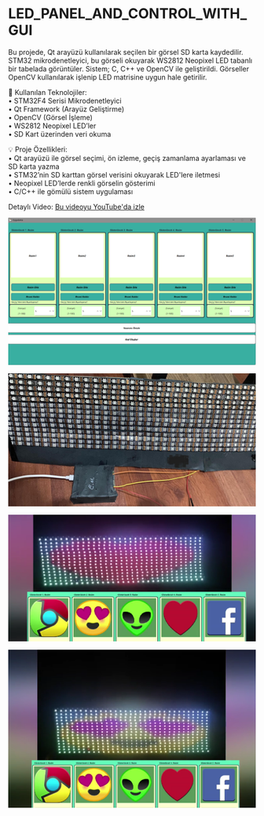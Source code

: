 # LED_PANEL_AND_CONTROL_WITH_GUI

Bu projede, Qt arayüzü kullanılarak seçilen bir görsel SD karta kaydedilir. STM32 mikrodenetleyici, bu görseli okuyarak WS2812 Neopixel LED tabanlı bir tabelada görüntüler. Sistem; C, C++ ve OpenCV ile geliştirildi. Görseller OpenCV kullanılarak işlenip LED matrisine uygun hale getirilir.

🔧 Kullanılan Teknolojiler: <br>
• STM32F4 Serisi Mikrodenetleyici <br>
• Qt Framework (Arayüz Geliştirme) <br>
• OpenCV (Görsel İşleme) <br>
• WS2812 Neopixel LED’ler <br>
• SD Kart üzerinden veri okuma <br>

💡 Proje Özellikleri:<br>
• Qt arayüzü ile görsel seçimi, ön izleme, geçiş zamanlama ayarlaması ve SD karta yazma <br>
• STM32’nin SD karttan görsel verisini okuyarak LED'lere iletmesi <br>
• Neopixel LED’lerde renkli görselin gösterimi <br>
• C/C++ ile gömülü sistem uygulaması <br>


Detaylı Video: [Bu videoyu YouTube'da izle](https://www.youtube.com/watch?v=Tyh2Zs49hcY&t=8s)

![](https://github.com/emremaltas/LED_PANEL_AND_CONTROL_WITH_GUI/blob/master/gui.png)


![](https://github.com/emremaltas/LED_PANEL_AND_CONTROL_WITH_GUI/blob/master/b638173f-520b-4bf1-98fb-e3b4e7b6530d.jpg)


![](https://github.com/emremaltas/LED_PANEL_AND_CONTROL_WITH_GUI/blob/master/heart.png)


![](https://github.com/emremaltas/LED_PANEL_AND_CONTROL_WITH_GUI/blob/master/smilepng.png)




